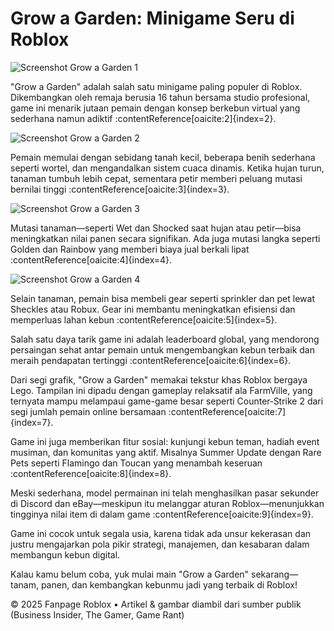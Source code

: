 
  

  <h1>Grow a Garden: Minigame Seru di Roblox</h1>

  <img src="https://static.businessinsider.com/image_url" alt="Screenshot Grow a Garden 1">
  <p>
    "Grow a Garden" adalah salah satu minigame paling populer di Roblox. Dikembangkan oleh remaja berusia 16 tahun bersama studio profesional, game ini menarik jutaan pemain dengan konsep berkebun virtual yang sederhana namun adiktif :contentReference[oaicite:2]{index=2}.
  </p>

  <img src="https://static.thegamer.com/image_url" alt="Screenshot Grow a Garden 2">
  <p>
    Pemain memulai dengan sebidang tanah kecil, beberapa benih sederhana seperti wortel, dan mengandalkan sistem cuaca dinamis. Ketika hujan turun, tanaman tumbuh lebih cepat, sementara petir memberi peluang mutasi bernilai tinggi :contentReference[oaicite:3]{index=3}.
  </p>

  <img src="https://static.gamerant.com/image_url" alt="Screenshot Grow a Garden 3">
  <p>
    Mutasi tanaman—seperti Wet dan Shocked saat hujan atau petir—bisa meningkatkan nilai panen secara signifikan. Ada juga mutasi langka seperti Golden dan Rainbow yang memberi biaya jual berkali lipat :contentReference[oaicite:4]{index=4}.
  </p>

  <img src="https://static.thegamer.com/another_image_url" alt="Screenshot Grow a Garden 4">
  <p>
    Selain tanaman, pemain bisa membeli gear seperti sprinkler dan pet lewat Sheckles atau Robux. Gear ini membantu meningkatkan efisiensi dan memperluas lahan kebun :contentReference[oaicite:5]{index=5}.
  </p>

  <p>
    Salah satu daya tarik game ini adalah leaderboard global, yang mendorong persaingan sehat antar pemain untuk mengembangkan kebun terbaik dan meraih pendapatan tertinggi :contentReference[oaicite:6]{index=6}.
  </p>

  <p>
    Dari segi grafik, "Grow a Garden" memakai tekstur khas Roblox bergaya Lego. Tampilan ini dipadu dengan gameplay relaksatif ala FarmVille, yang ternyata mampu melampaui game-game besar seperti Counter‑Strike 2 dari segi jumlah pemain online bersamaan :contentReference[oaicite:7]{index=7}.
  </p>

  <p>
    Game ini juga memberikan fitur sosial: kunjungi kebun teman, hadiah event musiman, dan komunitas yang aktif. Misalnya Summer Update dengan Rare Pets seperti Flamingo dan Toucan yang menambah keseruan :contentReference[oaicite:8]{index=8}.
  </p>

  <p>
    Meski sederhana, model permainan ini telah menghasilkan pasar sekunder di Discord dan eBay—meskipun itu melanggar aturan Roblox—menunjukkan tingginya nilai item di dalam game :contentReference[oaicite:9]{index=9}.
  </p>

  <p>
    Game ini cocok untuk segala usia, karena tidak ada unsur kekerasan dan justru mengajarkan pola pikir strategi, manajemen, dan kesabaran dalam membangun kebun digital.
  </p>

  <p>
    Kalau kamu belum coba, yuk mulai main "Grow a Garden" sekarang—tanam, panen, dan kembangkan kebunmu jadi yang terbaik di Roblox!
  </p>

  <footer>
    © 2025 Fanpage Roblox • Artikel & gambar diambil dari sumber publik (Business Insider, The Gamer, Game Rant)
  </footer>

</body>
</html>

